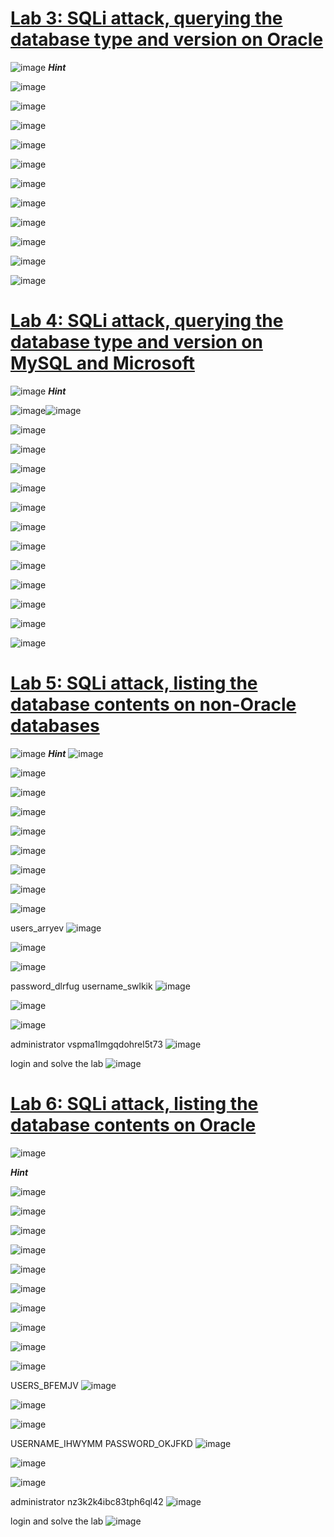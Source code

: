 # [Lab 3: SQLi attack, querying the database type and version on Oracle](https://portswigger.net/web-security/sql-injection/examining-the-database/lab-querying-database-version-oracle)
![image](https://github.com/imHy0/Port_Swigger_Learning/assets/88024759/05b0606b-8469-4fb9-bc0e-75a56eb57087)
**_Hint_**

![image](https://github.com/imHy0/Port_Swigger_Learning/assets/88024759/8064ce75-2a93-4439-aa96-84327addb897)

![image](https://github.com/imHy0/Port_Swigger_Learning/assets/88024759/d76040c5-b8de-420d-88bb-5e7da01dd851)

![image](https://github.com/imHy0/Port_Swigger_Learning/assets/88024759/7a5b7fef-e231-4d99-aa6b-954db998e491)

![image](https://github.com/imHy0/Port_Swigger_Learning/assets/88024759/bc228b28-d55a-448d-8823-24035bf151f8)

![image](https://github.com/imHy0/Port_Swigger_Learning/assets/88024759/a320415b-e1c0-4d80-81e5-d94070bfda6c)

![image](https://github.com/imHy0/Port_Swigger_Learning/assets/88024759/454f9512-35d7-4970-a8de-6eb5b8124eb9)

![image](https://github.com/imHy0/Port_Swigger_Learning/assets/88024759/4f566300-1687-4a92-984c-63ef53ba596f)

![image](https://github.com/imHy0/Port_Swigger_Learning/assets/88024759/15b82a11-0f7d-4456-ae09-176910d2733d)

![image](https://github.com/imHy0/Port_Swigger_Learning/assets/88024759/52bfe0dd-abea-48c6-89d0-7a56905e89b6)

![image](https://github.com/imHy0/Port_Swigger_Learning/assets/88024759/c5733379-b8bc-4219-9aed-a3d4c713fe96)

![image](https://github.com/imHy0/Port_Swigger_Learning/assets/88024759/d66b35ba-8b2c-45c9-a66e-78fb32ddc8e1)

# [Lab 4: SQLi attack, querying the database type and version on MySQL and Microsoft](https://portswigger.net/web-security/sql-injection/examining-the-database/lab-querying-database-version-mysql-microsoft)
![image](https://github.com/imHy0/Port_Swigger_Learning/assets/88024759/1066d35d-09c4-4de5-a639-0911e36241da)
**_Hint_**

![image](https://github.com/imHy0/Port_Swigger_Learning/assets/88024759/849cc662-a17b-426a-b244-0a77bbaa5720)![image](https://github.com/imHy0/Port_Swigger_Learning/assets/88024759/c4048fc4-58f2-49a0-bde0-124d13459b69)

![image](https://github.com/imHy0/Port_Swigger_Learning/assets/88024759/1cef21e7-433d-49c8-bd31-9020d0f14d45)

![image](https://github.com/imHy0/Port_Swigger_Learning/assets/88024759/505fa85d-a9d2-4322-8926-267fcaec3c56)

![image](https://github.com/imHy0/Port_Swigger_Learning/assets/88024759/1f056e2c-a8f5-4be0-af56-2b5d3490b061)

![image](https://github.com/imHy0/Port_Swigger_Learning/assets/88024759/0d37de5f-fc75-4b31-bb7c-d391547742fd)

![image](https://github.com/imHy0/Port_Swigger_Learning/assets/88024759/aa4acb50-afa2-4ec4-b937-b41473ead1c7)

![image](https://github.com/imHy0/Port_Swigger_Learning/assets/88024759/8da8efd8-b171-4d48-b44a-ad766cbf7da6)

![image](https://github.com/imHy0/Port_Swigger_Learning/assets/88024759/bc01dc4c-d1d5-4fe9-a136-8eb311c906e4)

![image](https://github.com/imHy0/Port_Swigger_Learning/assets/88024759/6744d2e1-110c-4024-9d55-e8c99b5c65ba)

![image](https://github.com/imHy0/Port_Swigger_Learning/assets/88024759/9c869ac7-3883-45b4-bd0f-8b94e52aeaf5)

![image](https://github.com/imHy0/Port_Swigger_Learning/assets/88024759/5d29e20e-4c7c-446c-af4d-91162602640b)

![image](https://github.com/imHy0/Port_Swigger_Learning/assets/88024759/aa7d2c3d-b56a-41be-9d33-774d9e4ea1a2)

![image](https://github.com/imHy0/Port_Swigger_Learning/assets/88024759/3bc66cac-1104-4ec8-983a-7402780c4311)

# [Lab 5: SQLi attack, listing the database contents on non-Oracle databases](https://portswigger.net/web-security/sql-injection/examining-the-database/lab-listing-database-contents-non-oracle)
![image](https://github.com/imHy0/Port_Swigger_Learning/assets/88024759/6878e9b5-3bbd-4bd3-9206-5eb9a113c58a)
**_Hint_**
![image](https://github.com/imHy0/Port_Swigger_Learning/assets/88024759/febfd616-b846-4deb-a87b-04a52206b584)

![image](https://github.com/imHy0/Port_Swigger_Learning/assets/88024759/e41bf687-fdc2-491b-8831-38728cd36ab7)

![image](https://github.com/imHy0/Port_Swigger_Learning/assets/88024759/25fc7175-e034-4fd8-9651-89df41ba83d2)

![image](https://github.com/imHy0/Port_Swigger_Learning/assets/88024759/087afdd9-5110-4bae-b8dd-5010e25f1e65)

![image](https://github.com/imHy0/Port_Swigger_Learning/assets/88024759/a4b9766a-bf58-4d0e-9bcc-7b630cb2c876)

![image](https://github.com/imHy0/Port_Swigger_Learning/assets/88024759/6afea9a4-859d-4097-831e-a12be1ea3396)

![image](https://github.com/imHy0/Port_Swigger_Learning/assets/88024759/f67516c2-07e2-4662-97d8-6c553f45a77d)

![image](https://github.com/imHy0/Port_Swigger_Learning/assets/88024759/86472168-fb5b-4277-95d2-af3e0e840c5f)

![image](https://github.com/imHy0/Port_Swigger_Learning/assets/88024759/bb02e80c-a107-446a-843a-29718d86a898)

users_arryev
![image](https://github.com/imHy0/Port_Swigger_Learning/assets/88024759/2b0fad22-88c1-426b-b088-a7b9b896a0c8)

![image](https://github.com/imHy0/Port_Swigger_Learning/assets/88024759/3ecc0f4e-4319-4239-ab5f-ca9a51c2c276)

![image](https://github.com/imHy0/Port_Swigger_Learning/assets/88024759/fb0f3678-adb7-4f41-ac86-6daf20b30739)

password_dlrfug username_swlkik
![image](https://github.com/imHy0/Port_Swigger_Learning/assets/88024759/6bba3336-f06d-44a2-88ec-8539250123c2)

![image](https://github.com/imHy0/Port_Swigger_Learning/assets/88024759/4dc4ae68-dc37-4a8a-a188-0e8dd3b14516)

![image](https://github.com/imHy0/Port_Swigger_Learning/assets/88024759/6ff2786e-eca1-47ef-b221-c321679509fe)

administrator vspma1lmgqdohrel5t73
![image](https://github.com/imHy0/Port_Swigger_Learning/assets/88024759/b95d16bd-a63c-40b5-bd08-df0a52e8e6a5)

login and solve the lab
![image](https://github.com/imHy0/Port_Swigger_Learning/assets/88024759/6f6db633-a808-4af5-a1bb-eec55da92f73)

# [Lab 6: SQLi attack, listing the database contents on Oracle](https://portswigger.net/web-security/sql-injection/examining-the-database/lab-listing-database-contents-oracle)
![image](https://github.com/imHy0/Port_Swigger_Learning/assets/88024759/69258994-959f-460d-a46f-9432aa92003b)

**_Hint_**

![image](https://github.com/imHy0/Port_Swigger_Learning/assets/88024759/7de647c3-6473-40df-908e-870c76f676ef)

![image](https://github.com/imHy0/Port_Swigger_Learning/assets/88024759/fda99266-db1b-484c-9547-3b4cc52480a2)

![image](https://github.com/imHy0/Port_Swigger_Learning/assets/88024759/5437ef17-bd37-49bc-a678-5004c944dc7d)

![image](https://github.com/imHy0/Port_Swigger_Learning/assets/88024759/44b2e126-7486-425b-97d5-bf4b5d000397)

![image](https://github.com/imHy0/Port_Swigger_Learning/assets/88024759/9d4f661d-11c0-4b64-9f3b-7219ef701735)

![image](https://github.com/imHy0/Port_Swigger_Learning/assets/88024759/61b14241-544b-4833-9f04-a868ae5f5ea8)

![image](https://github.com/imHy0/Port_Swigger_Learning/assets/88024759/aa003094-4c7c-4aae-89f8-170f1988d649)

![image](https://github.com/imHy0/Port_Swigger_Learning/assets/88024759/9637177c-6c84-4ddb-9465-4392c9d615d4)

![image](https://github.com/imHy0/Port_Swigger_Learning/assets/88024759/e51f6907-6b2b-483b-a46d-7dbd47c93a64)

![image](https://github.com/imHy0/Port_Swigger_Learning/assets/88024759/b9efd133-d73f-4de9-818b-a7b19faacbc4)

USERS_BFEMJV
![image](https://github.com/imHy0/Port_Swigger_Learning/assets/88024759/59e18ddb-c7d7-4862-880d-fb7e5c5953f9)

![image](https://github.com/imHy0/Port_Swigger_Learning/assets/88024759/84cbbf06-b08e-418d-8ba9-42c1fb0e81ee)

![image](https://github.com/imHy0/Port_Swigger_Learning/assets/88024759/0cff3231-3661-44fb-94d1-0a3873011705)

USERNAME_IHWYMM PASSWORD_OKJFKD
![image](https://github.com/imHy0/Port_Swigger_Learning/assets/88024759/207f10cf-7dce-41b4-a3aa-6fb23ecebc44)

![image](https://github.com/imHy0/Port_Swigger_Learning/assets/88024759/4600ac41-2ebb-4810-a7f9-b4f772ad6628)

![image](https://github.com/imHy0/Port_Swigger_Learning/assets/88024759/0becd5b7-39f8-4e22-8e35-33c2aac80d25)

administrator nz3k2k4ibc83tph6ql42
![image](https://github.com/imHy0/Port_Swigger_Learning/assets/88024759/87a71dab-70d4-4814-82b7-fa2dfe3b787c)

login and solve the lab
![image](https://github.com/imHy0/Port_Swigger_Learning/assets/88024759/c469ecbd-cb3a-4cf8-976e-9a83d42710ef)

